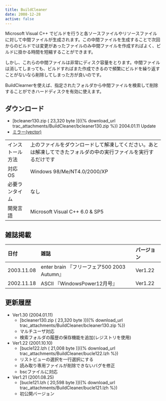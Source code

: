 ```yaml
---
title: BuildCleaner
date: 2008-12-28
active: false
---
```

Microsoft Visual C++ でビルドを行うと各ソースファイルやリソースファイルに対して中間ファイルが生成されます。この中間ファイルを生成することで次回からのビルドでは変更があったファイルのみ中間ファイルを作成すればよく、ビルドに掛かる時間を短縮することができます。 

しかし、これらの中間ファイルは非常にディスク容量をとります。中間ファイルは消してしまっても、ビルドすればまた作成できるので頻繁にビルドを繰り返すことがないなら削除してしまった方が良いのです。 

BuildClearnerを使えば、指定されたフォルダから中間ファイルを検索して削除することができハードディスクを有効に使えます。

## ダウンロード

* [bcleaner130.zip ( 23,320 byte )]({% download_url trac_attachments/BuildCleaner/bcleaner130.zip %}) 2004.01.11 Update
* [ミラー(vector)](http://www.vector.co.jp/soft/win95/prog/se207027.html)

|||
|:--|:--|
|インストール方法|上のファイルをダウンロードして解凍してください。あとは解凍してできたフォルダの中の実行ファイルを実行するだけです|
|対応 OS|Windows 98/Me/NT4.0/2000/XP|
|必要ランタイム|なし|
|開発言語|Microsoft Visual C++ 6.0 & SP5|

## 雑誌掲載

|日付|雑誌|バージョン|
|:--|:--|:--|
|2003.11.08|enter brain 『フリーフェア500 2003 Autumn』|Ver1.22|
|2002.11.18|ASCII 『WindowsPower12月号』|Ver1.22|

## 更新履歴

* Ver1.30 (2004.01.11)
  * [bcleaner130.zip ( 23,320 byte )]({% download_url trac_attachments/BuildCleaner/bcleaner130.zip %})
  * マルチユーザ対応
  * 検索フォルダの履歴の保存機能を追加(レジストリを使用)
* Ver1.22 (2001.10.10)
  * [bucle122.lzh ( 21,008 byte )]({% download_url trac_attachments/BuildCleaner/bucle122.lzh %})
  * リストビューの選択を一行選択にする
  * 読み取り専用ファイルが削除できないバグを修正
  * bscファイルに対応
* Ver1.21 (2001.08.25)
  * [bucle121.lzh ( 20,598 byte )]({% download_url trac_attachments/BuildCleaner/bucle121.lzh %})
  * 初公開バージョン


